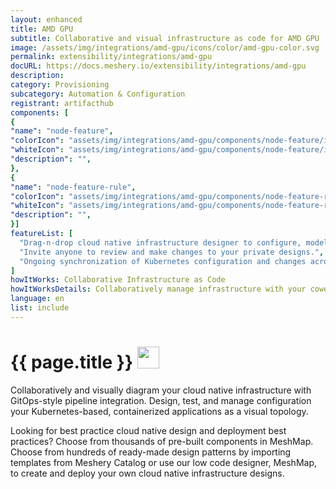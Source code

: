 ```yaml
---
layout: enhanced
title: AMD GPU
subtitle: Collaborative and visual infrastructure as code for AMD GPU
image: /assets/img/integrations/amd-gpu/icons/color/amd-gpu-color.svg
permalink: extensibility/integrations/amd-gpu
docURL: https://docs.meshery.io/extensibility/integrations/amd-gpu
description: 
category: Provisioning
subcategory: Automation & Configuration
registrant: artifacthub
components: [
{
"name": "node-feature",
"colorIcon": "assets/img/integrations/amd-gpu/components/node-feature/icons/color/node-feature-color.svg",
"whiteIcon": "assets/img/integrations/amd-gpu/components/node-feature/icons/white/node-feature-white.svg",
"description": "",
},
{
"name": "node-feature-rule",
"colorIcon": "assets/img/integrations/amd-gpu/components/node-feature-rule/icons/color/node-feature-rule-color.svg",
"whiteIcon": "assets/img/integrations/amd-gpu/components/node-feature-rule/icons/white/node-feature-rule-white.svg",
"description": "",
}]
featureList: [
  "Drag-n-drop cloud native infrastructure designer to configure, model, and deploy your workloads.",
  "Invite anyone to review and make changes to your private designs.",
  "Ongoing synchronization of Kubernetes configuration and changes across any number of clusters."
]
howItWorks: Collaborative Infrastructure as Code
howItWorksDetails: Collaboratively manage infrastructure with your coworkers synchronously sharing the same designs.
language: en
list: include
---
```

<h1>{{ page.title }} <img src="{{ page.image }}" style="width: 35px; height: 35px;" /></h1>

<p>

</p>
<p>
    Collaboratively and visually diagram your cloud native infrastructure with GitOps-style pipeline integration. Design, test, and manage configuration your Kubernetes-based, containerized applications as a visual topology.
</p>
<p>
    Looking for best practice cloud native design and deployment best practices? Choose from thousands of pre-built components in MeshMap. Choose from hundreds of ready-made design patterns by importing templates from Meshery Catalog or use our low code designer, MeshMap, to create and deploy your own cloud native infrastructure designs.
</p>
